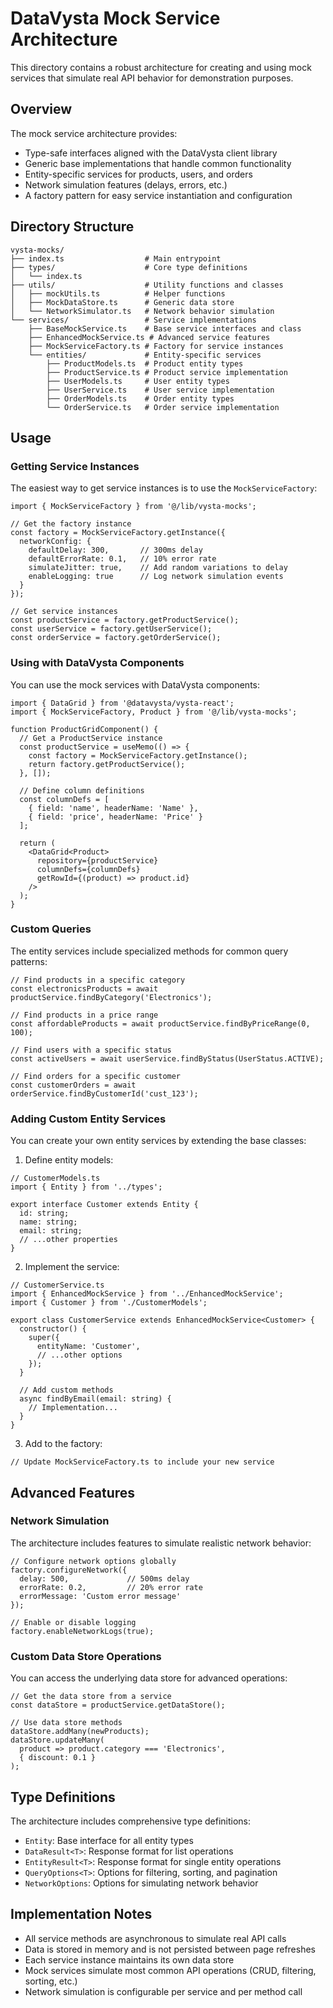 # DataVysta Mock Service Architecture

This directory contains a robust architecture for creating and using mock services that simulate real API behavior for demonstration purposes.

## Overview

The mock service architecture provides:

- Type-safe interfaces aligned with the DataVysta client library
- Generic base implementations that handle common functionality
- Entity-specific services for products, users, and orders
- Network simulation features (delays, errors, etc.)
- A factory pattern for easy service instantiation and configuration

## Directory Structure

```
vysta-mocks/
├── index.ts                  # Main entrypoint
├── types/                    # Core type definitions
│   └── index.ts
├── utils/                    # Utility functions and classes
│   ├── mockUtils.ts          # Helper functions
│   ├── MockDataStore.ts      # Generic data store
│   └── NetworkSimulator.ts   # Network behavior simulation
└── services/                 # Service implementations
    ├── BaseMockService.ts    # Base service interfaces and class
    ├── EnhancedMockService.ts # Advanced service features
    ├── MockServiceFactory.ts # Factory for service instances
    └── entities/             # Entity-specific services
        ├── ProductModels.ts  # Product entity types
        ├── ProductService.ts # Product service implementation
        ├── UserModels.ts     # User entity types
        ├── UserService.ts    # User service implementation
        ├── OrderModels.ts    # Order entity types
        └── OrderService.ts   # Order service implementation
```

## Usage

### Getting Service Instances

The easiest way to get service instances is to use the `MockServiceFactory`:

```tsx
import { MockServiceFactory } from '@/lib/vysta-mocks';

// Get the factory instance
const factory = MockServiceFactory.getInstance({
  networkConfig: {
    defaultDelay: 300,       // 300ms delay
    defaultErrorRate: 0.1,   // 10% error rate
    simulateJitter: true,    // Add random variations to delay
    enableLogging: true      // Log network simulation events
  }
});

// Get service instances
const productService = factory.getProductService();
const userService = factory.getUserService();
const orderService = factory.getOrderService();
```

### Using with DataVysta Components

You can use the mock services with DataVysta components:

```tsx
import { DataGrid } from '@datavysta/vysta-react';
import { MockServiceFactory, Product } from '@/lib/vysta-mocks';

function ProductGridComponent() {
  // Get a ProductService instance
  const productService = useMemo(() => {
    const factory = MockServiceFactory.getInstance();
    return factory.getProductService();
  }, []);

  // Define column definitions
  const columnDefs = [
    { field: 'name', headerName: 'Name' },
    { field: 'price', headerName: 'Price' }
  ];

  return (
    <DataGrid<Product>
      repository={productService}
      columnDefs={columnDefs}
      getRowId={(product) => product.id}
    />
  );
}
```

### Custom Queries

The entity services include specialized methods for common query patterns:

```tsx
// Find products in a specific category
const electronicsProducts = await productService.findByCategory('Electronics');

// Find products in a price range
const affordableProducts = await productService.findByPriceRange(0, 100);

// Find users with a specific status
const activeUsers = await userService.findByStatus(UserStatus.ACTIVE);

// Find orders for a specific customer
const customerOrders = await orderService.findByCustomerId('cust_123');
```

### Adding Custom Entity Services

You can create your own entity services by extending the base classes:

1. Define entity models:

```tsx
// CustomerModels.ts
import { Entity } from '../types';

export interface Customer extends Entity {
  id: string;
  name: string;
  email: string;
  // ...other properties
}
```

2. Implement the service:

```tsx
// CustomerService.ts
import { EnhancedMockService } from '../EnhancedMockService';
import { Customer } from './CustomerModels';

export class CustomerService extends EnhancedMockService<Customer> {
  constructor() {
    super({
      entityName: 'Customer',
      // ...other options
    });
  }
  
  // Add custom methods
  async findByEmail(email: string) {
    // Implementation...
  }
}
```

3. Add to the factory:

```tsx
// Update MockServiceFactory.ts to include your new service
```

## Advanced Features

### Network Simulation

The architecture includes features to simulate realistic network behavior:

```tsx
// Configure network options globally
factory.configureNetwork({
  delay: 500,             // 500ms delay
  errorRate: 0.2,         // 20% error rate
  errorMessage: 'Custom error message'
});

// Enable or disable logging
factory.enableNetworkLogs(true);
```

### Custom Data Store Operations

You can access the underlying data store for advanced operations:

```tsx
// Get the data store from a service
const dataStore = productService.getDataStore();

// Use data store methods
dataStore.addMany(newProducts);
dataStore.updateMany(
  product => product.category === 'Electronics',
  { discount: 0.1 }
);
```

## Type Definitions

The architecture includes comprehensive type definitions:

- `Entity`: Base interface for all entity types
- `DataResult<T>`: Response format for list operations
- `EntityResult<T>`: Response format for single entity operations
- `QueryOptions<T>`: Options for filtering, sorting, and pagination
- `NetworkOptions`: Options for simulating network behavior

## Implementation Notes

- All service methods are asynchronous to simulate real API calls
- Data is stored in memory and is not persisted between page refreshes
- Each service instance maintains its own data store
- Mock services simulate most common API operations (CRUD, filtering, sorting, etc.)
- Network simulation is configurable per service and per method call 